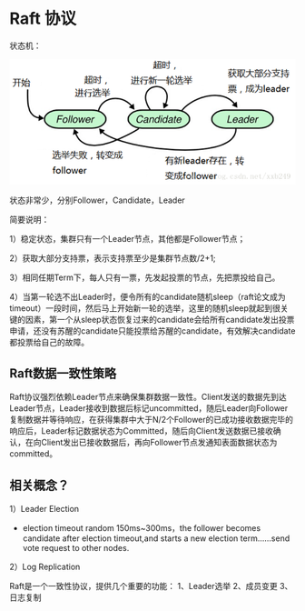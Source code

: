 # Raft 协议

状态机：

![state](../images/raft.png)

状态非常少，分别Follower，Candidate，Leader

简要说明：

1）稳定状态，集群只有一个Leader节点，其他都是Follower节点；

2）获取大部分支持票，表示支持票至少是集群节点数/2+1;

3）相同任期Term下，每人只有一票，先发起投票的节点，先把票投给自己。

4）当第一轮选不出Leader时，便令所有的candidate随机sleep（raft论文成为timeout）一段时间，然后马上开始新一轮的选举，这里的随机sleep就起到很关键的因素，第一个从sleep状态恢复过来的candidate会给所有candidate发出投票申请，还没有苏醒的candidate只能投票给苏醒的candidate，有效解决candidate都投票给自己的故障。

## Raft数据一致性策略

Raft协议强烈依赖Leader节点来确保集群数据一致性。Client发送的数据先到达Leader节点，Leader接收到数据后标记uncommitted，随后Leader向Follower复制数据并等待响应，在获得集群中大于N/2个Follower的已成功接收数据完毕的响应后，Leader标记数据状态为Committed，随后向Client发送数据已接收确认，在向Client发出已接收数据后，再向Follower节点发通知表面数据状态为committed。

## 相关概念？

1）Leader Election

- election timeout random 150ms~300ms，the follower becomes candidate after election timeout,and starts a new election term……send vote request to other nodes.

2）Log Replication

Raft是一个一致性协议，提供几个重要的功能：
1、Leader选举
2、成员变更
3、日志复制
